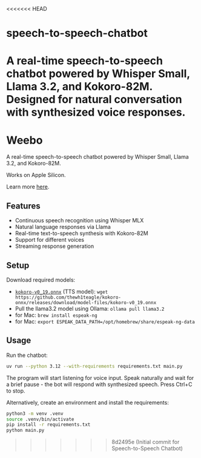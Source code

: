 <<<<<<< HEAD
# speech-to-speech-chatbot
A real-time speech-to-speech chatbot powered by Whisper Small, Llama 3.2, and Kokoro-82M. Designed for natural conversation with synthesized voice responses.
=======
# Weebo

A real-time speech-to-speech chatbot powered by Whisper Small, Llama 3.2, and Kokoro-82M.

Works on Apple Silicon.

Learn more [here](https://amanvir.com/weebo).

## Features

- Continuous speech recognition using Whisper MLX
- Natural language responses via Llama
- Real-time text-to-speech synthesis with Kokoro-82M
- Support for different voices
- Streaming response generation

## Setup

Download required models:

- [`kokoro-v0_19.onnx`](https://github.com/thewh1teagle/kokoro-onnx/releases/download/model-files/kokoro-v0_19.onnx) (TTS model):
  `wget https://github.com/thewh1teagle/kokoro-onnx/releases/download/model-files/kokoro-v0_19.onnx`
- Pull the llama3.2 model using Ollama: `ollama pull llama3.2`
- for Mac: `brew install espeak-ng` 
- for Mac: `export ESPEAK_DATA_PATH=/opt/homebrew/share/espeak-ng-data`

## Usage

Run the chatbot:

```bash
uv run --python 3.12 --with-requirements requirements.txt main.py
```

The program will start listening for voice input. Speak naturally and wait for a brief pause - the bot will respond with synthesized speech. Press Ctrl+C to stop.

Alternatively, create an environment and install the requirements:

```bash
python3 -m venv .venv
source .venv/bin/activate
pip install -r requirements.txt
python main.py
```
>>>>>>> 8d2495e (Initial commit for Speech-to-Speech Chatbot)
